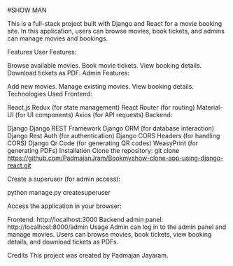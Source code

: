 #SHOW MAN


This is a full-stack project built with Django and React for a movie booking site. In this application, users can browse movies, book tickets, and admins can manage movies and bookings.

Features
User Features:

Browse available movies.
Book movie tickets.
View booking details.
Download tickets as PDF.
Admin Features:

Add new movies.
Manage existing movies.
View booking details.
Technologies Used
Frontend:

React.js
Redux (for state management)
React Router (for routing)
Material-UI (for UI components)
Axios (for API requests)
Backend:

Django
Django REST Framework
Django ORM (for database interaction)
Django Rest Auth (for authentication)
Django CORS Headers (for handling CORS)
Django Qr Code (for generating QR codes)
WeasyPrint (for generating PDFs)
Installation
Clone the repository:
git clone https://github.com/PadmajanJram/Bookmyshow-clone-app-using-django-react.git

Create a superuser (for admin access):

python manage.py createsuperuser

Access the application in your browser:

Frontend: http://localhost:3000
Backend admin panel: http://localhost:8000/admin
Usage
Admin can log in to the admin panel and manage movies.
Users can browse movies, book tickets, view booking details, and download tickets as PDFs.


Credits
This project was created by Padmajan Jayaram.

